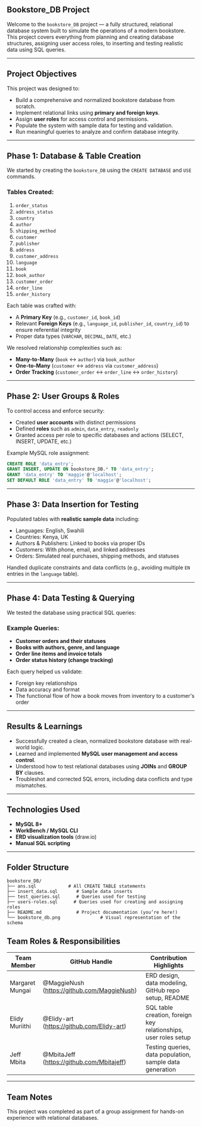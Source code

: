 ## Bookstore_DB Project

Welcome to the `bookstore_DB` project — a fully structured, relational database system built to simulate the operations of a modern bookstore. This project covers everything from planning and creating database structures, assigning user access roles, to inserting and testing realistic data using SQL queries.

---

## Project Objectives

This project was designed to:

- Build a comprehensive and normalized bookstore database from scratch.
- Implement relational links using **primary and foreign keys**.
- Assign **user roles** for access control and permissions.
- Populate the system with sample data for testing and validation.
- Run meaningful queries to analyze and confirm database integrity.

---

## Phase 1: Database & Table Creation

We started by creating the `bookstore_DB` using the `CREATE DATABASE` and `USE` commands.

### Tables Created:

1. `order_status`
2. `address_status`
3. `country`
4. `author`
5. `shipping_method`
6. `customer`
7. `publisher`
8. `address`
9. `customer_address`
10. `language`
11. `book`
12. `book_author`
13. `customer_order`
14. `order_line`
15. `order_history`

Each table was crafted with:

- A **Primary Key** (e.g., `customer_id`, `book_id`)
- Relevant **Foreign Keys** (e.g., `language_id`, `publisher_id`, `country_id`) to ensure referential integrity
- Proper data types (`VARCHAR`, `DECIMAL`, `DATE`, etc.)

We resolved relationship complexities such as:

- **Many-to-Many** (`book` ↔ `author`) via `book_author`
- **One-to-Many** (`customer` ↔ `address` via `customer_address`)
- **Order Tracking** (`customer_order` ↔ `order_line` ↔ `order_history`)

---

## Phase 2: User Groups & Roles

To control access and enforce security:

- Created **user accounts** with distinct permissions
- Defined **roles** such as `admin`, `data_entry`, `readonly`
- Granted access per role to specific databases and actions (SELECT, INSERT, UPDATE, etc.)

Example MySQL role assignment:

```sql
CREATE ROLE 'data_entry';
GRANT INSERT, UPDATE ON bookstore_DB.* TO 'data_entry';
GRANT 'data_entry' TO 'maggie'@'localhost';
SET DEFAULT ROLE 'data_entry' TO 'maggie'@'localhost';
```

---

## Phase 3: Data Insertion for Testing

Populated tables with **realistic sample data** including:

- Languages: English, Swahili
- Countries: Kenya, UK
- Authors & Publishers: Linked to books via proper IDs
- Customers: With phone, email, and linked addresses
- Orders: Simulated real purchases, shipping methods, and statuses

Handled duplicate constraints and data conflicts (e.g., avoiding multiple `EN` entries in the `language` table).

---

## Phase 4: Data Testing & Querying

We tested the database using practical SQL queries:

### Example Queries:

- **Customer orders and their statuses**
- **Books with authors, genre, and language**
- **Order line items and invoice totals**
- **Order status history (change tracking)**

Each query helped us validate:

- Foreign key relationships
- Data accuracy and format
- The functional flow of how a book moves from inventory to a customer's order

---

## Results & Learnings

- Successfully created a clean, normalized bookstore database with real-world logic.
- Learned and implemented **MySQL user management and access control**.
- Understood how to test relational databases using **JOINs** and **GROUP BY** clauses.
- Troubleshot and corrected SQL errors, including data conflicts and type mismatches.

---

## Technologies Used

- **MySQL 8+**
- **WorkBench / MySQL CLI**
- **ERD visualization tools** (draw.io)
- **Manual SQL scripting**

---

## Folder Structure

```
bookstore_DB/
├── ans.sql            # All CREATE TABLE statements
├── insert_data.sql       # Sample data inserts
├── test_queries.sql      # Queries used for testing
├── users-roles.sql      # Queries used for creating and assigning roles
├── README.md             # Project documentation (you’re here!)
└── bookstore_db.png               # Visual representation of the schema
```

## Team Roles & Responsibilities

| Team Member     | GitHub Handle                               | Contribution Highlights                                         |
| --------------- | ------------------------------------------- | --------------------------------------------------------------- |
| Margaret Mungai | @MaggieNush (https://github.com/MaggieNush) | ERD design, data modeling, GitHub repo setup, README            |
| Elidy Muriithi  | @Elidy-art (https://github.com/Elidy-art)   | SQL table creation, foreign key relationships, user roles setup |
| Jeff Mbita      | @MbitaJeff (https://github.com/Mbitajeff)   | Testing queries, data population, sample data generation        |

---

## Team Notes

This project was completed as part of a group assignment for hands-on experience with relational databases.
